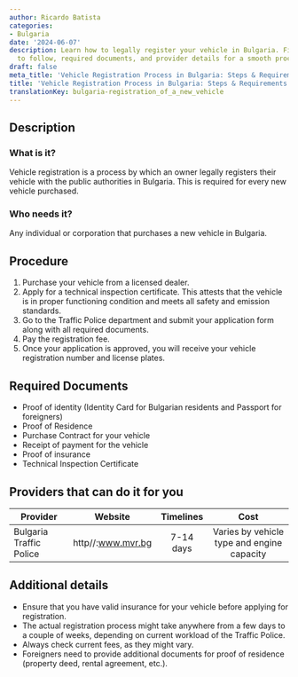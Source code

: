 ```yaml
---
author: Ricardo Batista
categories:
- Bulgaria
date: '2024-06-07'
description: Learn how to legally register your vehicle in Bulgaria. Find out steps
  to follow, required documents, and provider details for a smooth process.
draft: false
meta_title: 'Vehicle Registration Process in Bulgaria: Steps & Requirements'
title: 'Vehicle Registration Process in Bulgaria: Steps & Requirements'
translationKey: bulgaria-registration_of_a_new_vehicle
---
```



## Description
### What is it?
Vehicle registration is a process by which an owner legally registers their vehicle with the public authorities in Bulgaria. This is required for every new vehicle purchased.

### Who needs it?
Any individual or corporation that purchases a new vehicle in Bulgaria.

## Procedure
1. Purchase your vehicle from a licensed dealer.
2. Apply for a technical inspection certificate. This attests that the vehicle is in proper functioning condition and meets all safety and emission standards.
3. Go to the Traffic Police department and submit your application form along with all required documents.
4. Pay the registration fee.
5. Once your application is approved, you will receive your vehicle registration number and license plates.

## Required Documents
- Proof of identity (Identity Card for Bulgarian residents and Passport for foreigners)
- Proof of Residence
- Purchase Contract for your vehicle
- Receipt of payment for the vehicle
- Proof of insurance
- Technical Inspection Certificate

## Providers that can do it for you

| Provider         |     Website           |     Timelines    |       Cost         |
| ---------------- | ------------------- |  :--------------: | :-------------: |
| Bulgaria Traffic Police |  http//:www.mvr.bg |      7-14 days      |        Varies by vehicle type and engine capacity |

## Additional details
- Ensure that you have valid insurance for your vehicle before applying for registration.
- The actual registration process might take anywhere from a few days to a couple of weeks, depending on current workload of the Traffic Police.
- Always check current fees, as they might vary.
- Foreigners need to provide additional documents for proof of residence (property deed, rental agreement, etc.).